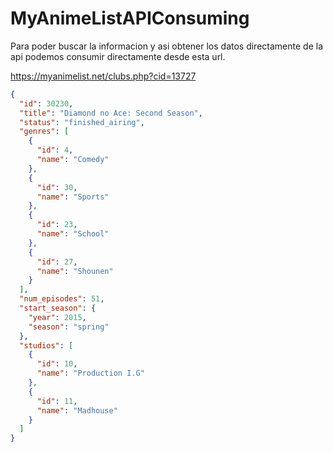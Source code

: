# MyAnimeListAPIConsuming

Para poder buscar la informacion y asi obtener los datos directamente de la api podemos consumir directamente desde esta url.

https://myanimelist.net/clubs.php?cid=13727

```JSON
{
  "id": 30230,
  "title": "Diamond no Ace: Second Season",
  "status": "finished_airing",
  "genres": [
    {
      "id": 4,
      "name": "Comedy"
    },
    {
      "id": 30,
      "name": "Sports"
    },
    {
      "id": 23,
      "name": "School"
    },
    {
      "id": 27,
      "name": "Shounen"
    }
  ],
  "num_episodes": 51,
  "start_season": {
    "year": 2015,
    "season": "spring"
  },
  "studios": [
    {
      "id": 10,
      "name": "Production I.G"
    },
    {
      "id": 11,
      "name": "Madhouse"
    }
  ]
}
```
